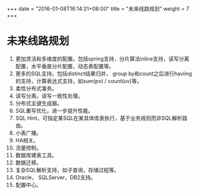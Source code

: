 +++
date = "2016-01-08T16:14:21+08:00"
title = "未来线路规划"
weight = 7
+++
# 未来线路规划
1. 更加灵活和多维度的配置。包括spring支持，分片算法inline支持，读写分离配置，水平垂直分片配置，动态表配置等。
1. 更多的SQL支持。包括distinct结果归并， group by和count之后进行haviing的支持，计算表达式支持，如sum(pv) / count(uv)等。
1. 柔性分布式事务。
1. 读写分离。读写一致性处理。
1. 分布式主键生成器。
1. SQL重写优化，进一步提升性能。
1. SQL Hint，可指定某SQL在某具体库表执行，基于业务规则而非SQL解析路由。
1. 小表广播。
1. HA相关。
1. 流量控制。
1. 数据库建表工具。
1. 数据迁移。
1. 复杂SQL解析支持，如子查询，存储过程等。
1. Oracle， SQLServer，DB2支持。
1. 配置中心。

